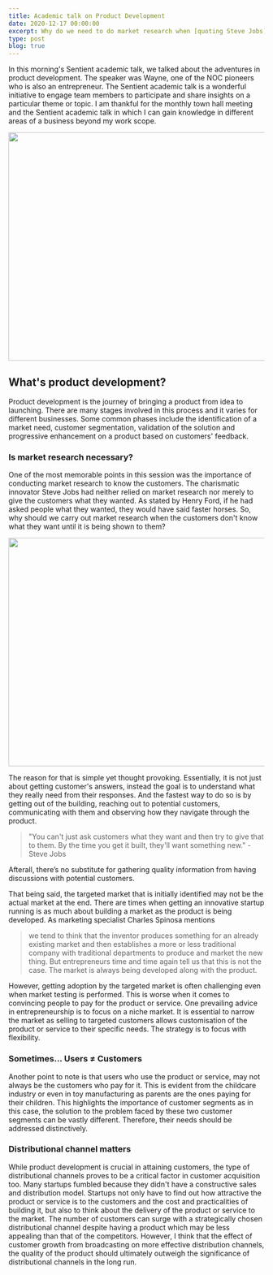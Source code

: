 ```yaml
---
title: Academic talk on Product Development
date: 2020-12-17 00:00:00
excerpt: Why do we need to do market research when [quoting Steve Jobs] a lot of times, people don't know what they want until you show it to them? 
type: post
blog: true
---
```


In this morning's Sentient academic talk, we talked about the adventures in product development. The speaker was Wayne, one of the NOC pioneers who is also an entrepreneur. The Sentient academic talk is a wonderful initiative to engage team members to participate and share insights on a particular theme or topic. I am thankful for the monthly town hall meeting and the Sentient academic talk in which I can gain knowledge in different areas of a business beyond my work scope.

<img src="/prod_dev.jpeg" width="750rem" height="450rem">

## What's product development?

Product development is the journey of bringing a product from idea to launching. There are many stages involved in this process and it varies for different businesses. Some common phases include the identification of a market need, customer segmentation, validation of the solution and progressive enhancement on a product based on customers' feedback. 

### Is market research necessary?

One of the most memorable points in this session was the importance of conducting market research to know the customers. The charismatic innovator Steve Jobs had neither relied on market research nor merely to give the customers what they wanted. As stated by Henry Ford, if he had asked people what they wanted, they would have said faster horses. So, why should we carry out market research when the customers don't know what they want until it is being shown to them? 


<img src="/confused_gif.gif" width="750rem" height="450rem">

The reason for that is simple yet thought provoking. Essentially, it is not just about getting customer's answers, instead the goal is to understand what they really need from their responses. And the fastest way to do so is by getting out of the building, reaching out to potential customers, communicating with them and observing how they navigate through the product. 

> "You can't just ask customers what they want and then try to give that to them. By the time you get it built, they'll want something new." - Steve Jobs

Afterall, there’s no substitute for gathering quality information from having discussions with potential customers. 

That being said, the targeted market that is initially identified may not be the actual market at the end. There are times when getting an innovative startup running is as much about building a market as the product is being developed. As marketing specialist Charles Spinosa mentions

> we tend to think that the inventor produces something for an already existing market and then establishes a more or less traditional company with traditional departments to produce and market the new thing. But entrepreneurs time and time again tell us that this is not the case. The market is always being developed along with the product.


However, getting adoption by the targeted market is often challenging even when market testing is performed. This is worse when it comes to convincing people to pay for the product or service. One prevailing advice in entrepreneurship is to focus on a niche market. It is essential to narrow the market as selling to targeted customers allows customisation of the product or service to their specific needs. The strategy is to focus with flexibility.

### Sometimes... Users ≠ Customers

Another point to note is that users who use the product or service, may not always be the customers who pay for it. This is evident from the childcare industry or even in toy manufacturing as parents are the ones paying for their children. This highlights the importance of customer segments as in this case, the solution to the problem faced by these two customer segments can be vastly different. Therefore, their needs should be addressed distinctively. 

### Distributional channel matters
 
While product development is crucial in attaining customers, the type of distributional channels proves to be a critical factor in customer acquisition too. Many startups fumbled because they didn't have a constructive sales and distribution model. Startups not only have to find out how attractive the product or service is to the customers and the cost and practicalities of building it, but also to think about the delivery of the product or service to the market. The number of customers can surge with a strategically chosen distributional channel despite having a product which may be less appealing than that of the competitors. However, I think that the effect of customer growth from broadcasting on more effective distribution channels, the quality of the product should ultimately outweigh the significance of distributional channels in the long run.



